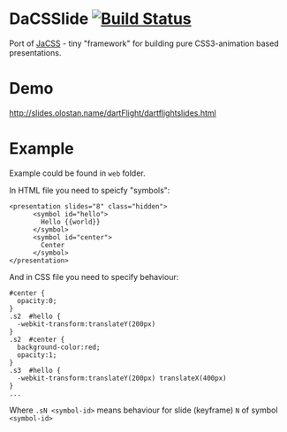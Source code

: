 DaCSSlide [![Build Status](https://drone.io/github.com/olostan/dacsslide/status.png)](https://drone.io/github.com/olostan/dacsslide/latest)
===============

Port of [JaCSS](https://github.com/olostan/jacss) - tiny "framework" for building pure CSS3-animation based presentations. 

Demo
====

http://slides.olostan.name/dartFlight/dartflightslides.html


Example
========

Example could be found in `web` folder. 

In HTML file you need to speicfy "symbols":

```
<presentation slides="8" class="hidden">
      <symbol id="hello">
        Hello {{world}}
      </symbol>
      <symbol id="center">
        Center
      </symbol>
</presentation>
```

And in CSS file you need to specify behaviour: 
```
#center {
  opacity:0;
}
.s2  #hello {
  -webkit-transform:translateY(200px)
}
.s2  #center {
  background-color:red;
  opacity:1;
}
.s3  #hello {
  -webkit-transform:translateY(200px) translateX(400px)
}
...
```

Where `.sN <symbol-id>` means behaviour for slide (keyframe) `N` of symbol `<symbol-id>`

